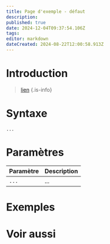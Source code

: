 ```yaml
---
title: Page d'exemple - défaut
description: 
published: true
date: 2024-12-04T09:37:54.106Z
tags: 
editor: markdown
dateCreated: 2024-08-22T12:00:58.913Z
---
```


# Introduction

>  [lien](https://leo-mathy.fr)
{.is-info}

# Syntaxe

`...`

# Paramètres

| Paramètre | Description |
| --------- | ----------- |
| `...`     | ...         |

# Exemples

# Voir aussi
